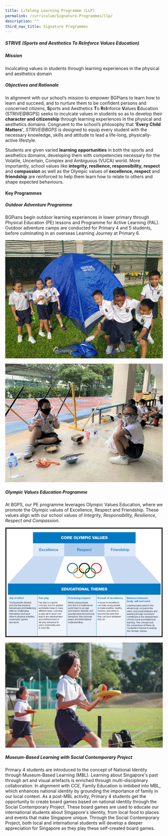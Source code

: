 ```yaml
---
title: Lifelong Learning Programme (LLP)
permalink: /curriculum/Signature-Programmes/llp/
description: ""
third_nav_title: Signature Programmes
---
```

##### STRIVE (**S**ports and Aesthetics **T**o **R**e**I**nforce **V**alues **E**ducation)
##### 

##### Mission<br>

Inculcating values in students through learning experiences in the physical and aesthetics domain

##### Objectives and Rationale

In alignment with our school’s mission to empower BGPians to learn how to learn and succeed, and to nurture them to be confident persons and concerned citizens, **S**ports and Aesthetics **T**o **R**e**I**nforce **V**alues **E**ducation (STRIVE@BGPS) seeks to inculcate values in students so as to develop their **character and citizenship** through learning experiences in the physical and aesthetics domains. Congruent to the school’s philosophy that **‘Every Child Matters’**, *STRIVE@BGPS* is designed to equip every student with the necessary knowledge, skills and attitude to lead a life-long, physically-active lifestyle. 

Students are given varied **learning opportunities** in both the sports and aesthetics domains, developing them with competencies necessary for the Volatile, Uncertain, Complex and Ambiguous (VUCA) world. More importantly, school values like **integrity, resilience, responsibility, respect** and **compassion** as well as the Olympic values of **excellence, respect** and **friendship** are reinforced to help them learn how to relate to others and shape expected behaviours.

#### Key Programmes

##### Outdoor Adventure Programme
BGPians begin outdoor learning experiences in lower primary through Physical Education (PE) lessons and Programme for Active Learning (PAL). Outdoor adventure camps are conducted for Primary 4 and 5 students, before culminating in an overseas Learning Journey at Primary 6.

![](/images/OLP.png)

![](/images/OLP%20v2.jpg)

##### Olympic Values Education Programme
At BGPS, our PE programme leverages Olympic Values Education, where we promote the Olympic values of Excellence, Respect and Friendship. These values align with our school values of *Integrity, Responsibility, Resilience, Respect and Compassion.*

![](/images/olympic%20values.png)

![](/images/olympic%20values%20v2.jpg)

##### Museum-Based Learning with Social Contemporary Project
Primary 4 students are introduced to the concept of National Identity through Museum-Based Learning (MBL). Learning about Singapore's past through art and visual artefacts is enriched through multi-disciplinary collaboration. In alignment with CCE, Family Education is imbibed into MBL, which enhances national identity by grounding the importance of family in our local context. As a post-MBL activity, Primary 4 students get the opportunity to create board games based on national identity through the Social Contemporary Project. These board games are used to educate our international students about Singapore's identity, from local food to places and events that make Singapore unique. Through the Social Contemporary Project, both local and international students will develop a deeper appreciation for Singapore as they play these self-created board games.
